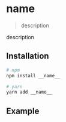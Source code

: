 # **name**

> description

description

## Installation

```sh
# npm
npm install __name__

# yarn
yarn add __name__
```

## Example
